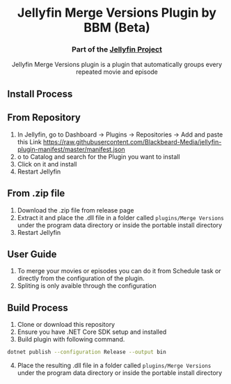 <h1 align="center">Jellyfin Merge Versions Plugin by BBM (Beta)</h1>
<h3 align="center">Part of the <a href="https://jellyfin.org">Jellyfin Project</a></h3>

<p align="center">
Jellyfin Merge Versions plugin is a plugin that automatically groups every repeated movie and episode

</p>

## Install Process


## From Repository
1. In Jellyfin, go to Dashboard -> Plugins -> Repositories -> Add and paste this Link https://raw.githubusercontent.com/Blackbeard-Media/jellyfin-plugin-manifest/master/manifest.json
2. o to Catalog and search for the Plugin you want to install
3. Click on it and install
4. Restart Jellyfin


## From .zip file
1. Download the .zip file from release page
2. Extract it and place the .dll file in a folder called ```plugins/Merge Versions``` under  the program data directory or inside the portable install directory
3. Restart Jellyfin

## User Guide
1. To merge your movies or episodes you can do it from Schedule task or directly from the configuration of the plugin.
2. Spliting is only avaible through the configuration



## Build Process
1. Clone or download this repository
2. Ensure you have .NET Core SDK setup and installed
3. Build plugin with following command.
```sh
dotnet publish --configuration Release --output bin
```
4. Place the resulting .dll file in a folder called ```plugins/Merge Versions``` under  the program data directory or inside the portable install directory


